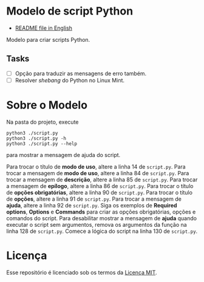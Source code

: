 # Modelo de script Python

- [README file in English](README.md)

Modelo para criar scripts Python.

## Tasks

- [ ] Opção para traduzir as mensagens de erro também.
- [ ] Resolver *shebang* do Python no Linux Mint.

# Sobre o Modelo

Na pasta do projeto, execute
```
python3 ./script.py
python3 ./script.py -h
python3 ./script.py --help
```
para mostrar a mensagem de ajuda do script.

Para trocar o título de **modo de uso**, altere a linha 14 de `script.py`.
Para trocar a mensagem de **modo de uso**, altere a linha 84 de `script.py`.
Para trocar a mensagem de **descrição**, altere a linha 85 de `script.py`.
Para trocar a mensagem de **epílogo**, altere a linha 86 de `script.py`.
Para trocar o título de **opções obrigatórias**, altere a linha 90 de `script.py`.
Para trocar o título de **opções**, altere a linha 91 de `script.py`.
Para trocar a mensagem de **ajuda**, altere a linha 92 de `script.py`.
Siga os exemplos de **Required options**, **Options** e **Commands** para criar as opções obrigatórias, opções e comandos do script.
Para desabilitar mostrar a mensagem de **ajuda** quando executar o script sem argumentos, remova os argumentos da função na linha 128 de `script.py`.
Comece a lógica do script na linha 130 de `script.py`.

# Licença

Esse repositório é licenciado sob os termos da [Licença MIT](LICENSE).
